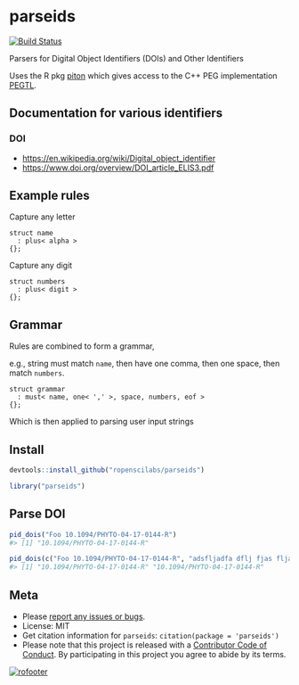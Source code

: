 parseids
========



[![Build Status](https://travis-ci.org/ropenscilabs/parseids.svg?branch=master)](https://travis-ci.org/ropenscilabs/parseids)


Parsers for Digital Object Identifiers (DOIs) and Other Identifiers

Uses the R pkg [piton](https://github.com/Ironholds/piton) which gives access to the C++ PEG implementation [PEGTL](https://github.com/taocpp/PEGTL).

## Documentation for various identifiers

### DOI

* <https://en.wikipedia.org/wiki/Digital_object_identifier>
* <https://www.doi.org/overview/DOI_article_ELIS3.pdf>

## Example rules

Capture any letter

```
struct name
  : plus< alpha >
{};
```

Capture any digit

```
struct numbers
  : plus< digit >
{};
```

## Grammar

Rules are combined to form a grammar, 

e.g., string must match `name`, then have one comma, then one space, 
then match `numbers`.

```
struct grammar
  : must< name, one< ',' >, space, numbers, eof >
{};
```

Which is then applied to parsing user input strings

## Install


```r
devtools::install_github("ropenscilabs/parseids")
```


```r
library("parseids")
```


## Parse DOI


```r
pid_dois("Foo 10.1094/PHYTO-04-17-0144-R")
#> [1] "10.1094/PHYTO-04-17-0144-R"
```


```r
pid_dois(c("Foo 10.1094/PHYTO-04-17-0144-R", "adsfljadfa dflj fjas fljasf 10.1094/PHYTO-04-17-0144-R"))
#> [1] "10.1094/PHYTO-04-17-0144-R" "10.1094/PHYTO-04-17-0144-R"
```


## Meta

* Please [report any issues or bugs](https://github.com/ropenscilabs/parseids/issues).
* License: MIT
* Get citation information for `parseids`: `citation(package = 'parseids')`
* Please note that this project is released with a [Contributor Code of Conduct](CONDUCT.md). By participating in this project you agree to abide by its terms.

[![rofooter](https://ropensci.org/public_images/github_footer.png)](https://ropensci.org)

